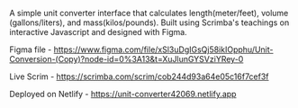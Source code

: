 A simple unit converter interface that calculates length(meter/feet), volume (gallons/liters), and mass(kilos/pounds).
Built using Scrimba's teachings on interactive Javascript and designed with Figma.

Figma file - https://www.figma.com/file/xSl3uDgIGsQj58ikIOpphu/Unit-Conversion-(Copy)?node-id=0%3A13&t=XuJlunGYSVziYRey-0

Live Scrim - https://scrimba.com/scrim/cob244d93a64e05c16f7cef3f

Deployed on Netlify - https://unit-converter42069.netlify.app
